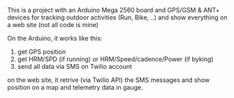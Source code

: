 This is a project with an Arduino Mega 2560 board and GPS/GSM & ANT+ devices for tracking outdoor activities (Run, Bike, ..) 
and show everything on a web site (not all code is mine)

On the Arduino, it works like this:</br>
  1) get GPS position</br>
  2) get HRM/SPD (if running) or HRM/Speed/cadence/Power (if byking)</br>
  3) send all data via SMS on Twilio account</br>
  
on the web site, it retrive (via Twilio API) the SMS messages and show position on a map and telemetry data
in gauge.


